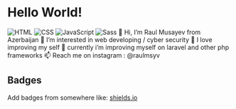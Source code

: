 # Hello World!
![HTML](https://img.shields.io/badge/HTML-e34f26)
![CSS](https://img.shields.io/badge/CSS-2965f1)
![JavaScript](https://img.shields.io/badge/JavaScript-f7df1e)
![Sass](https://img.shields.io/badge/Sass-cf649a)
👋 Hi, I’m Raul Musayev from Azerbaijan
👀 I’m interested in web developing / cyber security
🌟 I love improving my self
🌱 currently i’m improving myself on laravel and other php frameworks
📫 Reach me on instagram : @raulmsyv

## Badges

Add badges from somewhere like: [shields.io](https://shields.io/)


  
